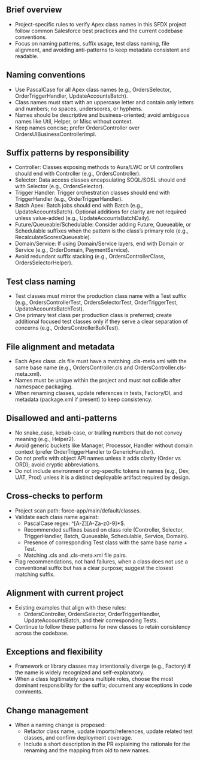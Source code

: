 ## Brief overview
- Project-specific rules to verify Apex class names in this SFDX project follow common Salesforce best practices and the current codebase conventions.
- Focus on naming patterns, suffix usage, test class naming, file alignment, and avoiding anti-patterns to keep metadata consistent and readable.

## Naming conventions
- Use PascalCase for all Apex class names (e.g., OrdersSelector, OrderTriggerHandler, UpdateAccountsBatch).
- Class names must start with an uppercase letter and contain only letters and numbers; no spaces, underscores, or hyphens.
- Names should be descriptive and business-oriented; avoid ambiguous names like Util, Helper, or Misc without context.
- Keep names concise; prefer OrdersController over OrdersUIBusinessControllerImpl.

## Suffix patterns by responsibility
- Controller: Classes exposing methods to Aura/LWC or UI controllers should end with Controller (e.g., OrdersController).
- Selector: Data access classes encapsulating SOQL/SOSL should end with Selector (e.g., OrdersSelector).
- Trigger Handler: Trigger orchestration classes should end with TriggerHandler (e.g., OrderTriggerHandler).
- Batch Apex: Batch jobs should end with Batch (e.g., UpdateAccountsBatch). Optional additions for clarity are not required unless value-added (e.g., UpdateAccountsBatchDaily).
- Future/Queueable/Schedulable: Consider adding Future, Queueable, or Schedulable suffixes when the pattern is the class’s primary role (e.g., RecalculateScoresQueueable).
- Domain/Service: If using Domain/Service layers, end with Domain or Service (e.g., OrderDomain, PaymentService).
- Avoid redundant suffix stacking (e.g., OrdersControllerClass, OrdersSelectorHelper).

## Test class naming
- Test classes must mirror the production class name with a Test suffix (e.g., OrdersControllerTest, OrdersSelectorTest, OrderTriggerTest, UpdateAccountsBatchTest).
- One primary test class per production class is preferred; create additional focused test classes only if they serve a clear separation of concerns (e.g., OrdersControllerBulkTest).

## File alignment and metadata
- Each Apex class .cls file must have a matching .cls-meta.xml with the same base name (e.g., OrdersController.cls and OrdersController.cls-meta.xml).
- Names must be unique within the project and must not collide after namespace packaging.
- When renaming classes, update references in tests, Factory/DI, and metadata (package.xml if present) to keep consistency.

## Disallowed and anti-patterns
- No snake_case, kebab-case, or trailing numbers that do not convey meaning (e.g., Helper2).
- Avoid generic buckets like Manager, Processor, Handler without domain context (prefer OrderTriggerHandler to GenericHandler).
- Do not prefix with object API names unless it adds clarity (Order vs ORD); avoid cryptic abbreviations.
- Do not include environment or org-specific tokens in names (e.g., Dev, UAT, Prod) unless it is a distinct deployable artifact required by design.

## Cross-checks to perform
- Project scan path: force-app/main/default/classes.
- Validate each class name against:
  - PascalCase regex: ^[A-Z][A-Za-z0-9]*$.
  - Recommended suffixes based on class role (Controller, Selector, TriggerHandler, Batch, Queueable, Schedulable, Service, Domain).
  - Presence of corresponding Test class with the same base name + Test.
  - Matching .cls and .cls-meta.xml file pairs.
- Flag recommendations, not hard failures, when a class does not use a conventional suffix but has a clear purpose; suggest the closest matching suffix.

## Alignment with current project
- Existing examples that align with these rules:
  - OrdersController, OrdersSelector, OrderTriggerHandler, UpdateAccountsBatch, and their corresponding Tests.
- Continue to follow these patterns for new classes to retain consistency across the codebase.

## Exceptions and flexibility
- Framework or library classes may intentionally diverge (e.g., Factory) if the name is widely recognized and self-explanatory.
- When a class legitimately spans multiple roles, choose the most dominant responsibility for the suffix; document any exceptions in code comments.

## Change management
- When a naming change is proposed:
  - Refactor class name, update imports/references, update related test classes, and confirm deployment coverage.
  - Include a short description in the PR explaining the rationale for the renaming and the mapping from old to new names.
